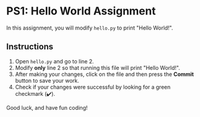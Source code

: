 # PS1: Hello World Assignment

In this assignment, you will modify `hello.py` to print "Hello World!".

## Instructions

1. Open `hello.py` and go to line 2.
2. Modify **only** line 2 so that running this file will print "Hello World!".
3. After making your changes, click on the file and then press the **Commit** button to save your work.
4. Check if your changes were successful by looking for a green checkmark (✔️).

Good luck, and have fun coding!
